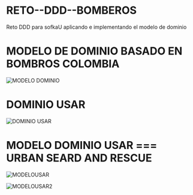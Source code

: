 # RETO--DDD--BOMBEROS
Reto DDD para sofkaU   aplicando e implementando el modelo de dominio
# MODELO DE DOMINIO BASADO EN BOMBROS COLOMBIA
![MODELO DOMINIO](https://user-images.githubusercontent.com/74884635/169476962-3c84a1ff-4754-429f-b385-e2505415155b.png)

# DOMINIO USAR
![DOMINIO USAR](https://user-images.githubusercontent.com/74884635/169477077-ac291659-f8ad-41db-8eff-9cb373e62ad3.png)

# MODELO DOMINIO USAR === URBAN SEARD AND RESCUE 
![MODELOUSAR](https://user-images.githubusercontent.com/74884635/169477179-4b6ddf6d-4315-4f3b-ab7e-0cd51cfe9963.png)

![MODELOUSAR2](https://user-images.githubusercontent.com/74884635/169477183-f0e58556-58e8-4e8d-8d7e-8ffd6f237b8a.png)
